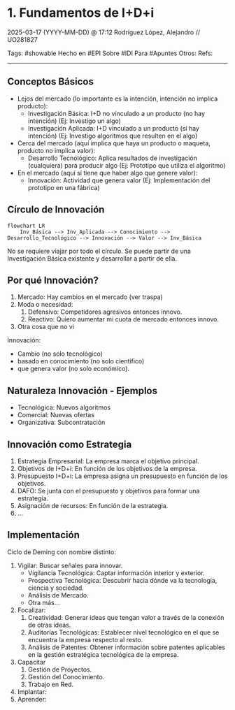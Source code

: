 # 1. Fundamentos de I+D+i
2025-03-17 (YYYY-MM-DD) @ 17:12
Rodríguez López, Alejandro // UO281827

Tags:
	#showable
	Hecho en #EPI
	Sobre #IDI
	Para #Apuntes
	Otros:
	Refs:
 
<hr>

## Conceptos Básicos

- Lejos del mercado (lo importante es la intención, intención no implica producto):
	- Investigación Básica: I+D no vinculado a un producto (no hay intención) (Ej: Investigo un algo)
	- Investigación Aplicada: I+D vinculado a un producto (sí hay intención) (Ej: Investigo algoritmos que resulten en el algo)
- Cerca del mercado (aquí implica que haya un producto o maqueta, producto no implica valor):
	- Desarrollo Tecnológico: Aplica resultados de investigación (cualquiera) para producir algo (Ej: Prototipo que utiliza el algoritmo)
- En el mercado (aquí sí tiene que haber algo que genere valor):
	- Innovación: Actividad que genera valor (Ej: Implementación del prototipo en una fábrica)

## Círculo de Innovación

```mermaid
flowchart LR
	Inv_Básica --> Inv_Aplicada --> Conocimiento --> Desarrollo_Tecnológico --> Innovación --> Valor --> Inv_Básica
```

No se requiere viajar por todo el círculo.
Se puede partir de una Investigación Básica existente y desarrollar a partir de ella.

## Por qué Innovación?

1. Mercado: Hay cambios en el mercado (ver traspa)
2. Moda o necesidad:
	1. Defensivo: Competidores agresivos entonces innovo.
	2. Reactivo: Quiero aumentar mi cuota de mercado entonces innovo.
3. Otra cosa que no vi

Innovación:
- Cambio (no solo tecnológico)
- basado en conocimiento (no solo cientifico)
- que genera valor (no solo económico).

## Naturaleza Innovación - Ejemplos

- Tecnológica: Nuevos algoritmos
- Comercial: Nuevas ofertas
- Organizativa: Subcontratación

## Innovación como Estrategia

1. Estrategia Empresarial: La empresa marca el objetivo principal.
2. Objetivos de I+D+i: En función de los objetivos de la empresa.
3. Presupuesto I+D+i: La empresa asigna un presupuesto en función de los objetivos.
4. DAFO: Se junta con el presupuesto y objetivos para formar una estrategia.
5. Asignación de recursos: En función de la estrategia.
6. ...

## Implementación

Ciclo de Deming con nombre distinto:

1. Vigilar: Buscar señales para innovar.
	- Vigilancia Tecnológica: Captar información interior y exterior.
	- Prospectiva Tecnológica: Descubrir hacia dónde va la tecnología, ciencia y sociedad.
	- Análisis de Mercado.
	- Otra más...
2. Focalizar: 
	1. Creatividad: Generar ideas que tengan valor a través de la conexión de otras ideas.
	2. Auditorías Tecnológicas: Establecer nivel tecnológico en el que se encuentra la empresa respecto al resto.
	3. Análisis de Patentes: Obtener información sobre patentes aplicables en la gestión estratégica tecnológica de la empresa.
3. Capacitar
	1. Gestión de Proyectos.
	2. Gestión del Conocimiento.
	3. Trabajo en Red.
4. Implantar:
5. Aprender:
